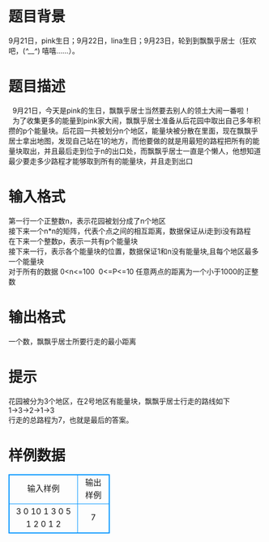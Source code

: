# 

 
 # 题目背景 
9月21日，pink生日；9月22日，lina生日；9月23日，轮到到飘飘乎居士（狂欢吧，(*^__^*)&nbsp;嘻嘻……）。 

 
 # 题目描述 
&nbsp;&nbsp;9月21日，今天是pink的生日，飘飘乎居士当然要去别人的领土大闹一番啦！<BR>&nbsp;&nbsp;为了收集更多的能量到pink家大闹，飘飘乎居士准备从后花园中取出自己多年积攒的p个能量块。后花园一共被划分n个地区，能量块被分散在里面，现在飘飘乎居士拿出地图，发现自己站在1的地方，而他要做的就是用最短的路程把所有的能量块取出，并且最后走到位于n的出口处，而飘飘乎居士一直是个懒人，他想知道最少要走多少路程才能够取到所有的能量块，并且走到出口 

 
 # 输入格式 
第一行一个正整数n，表示花园被划分成了n个地区<BR>接下来一个n*n的矩阵，代表个点之间的相互距离，数据保证从i走到i没有路程<BR>在下来一个整数p，表示一共有p个能量块<BR>接下来一行，表示各个能量块的位置，数据保证1和n没有能量块,且每个地区最多一个能量块<BR>对于所有的数据&nbsp;0&lt;n&lt;=100&nbsp;&nbsp;0&lt;=P&lt;=10&nbsp;任意两点的距离为一个小于1000的正整数 

 
 # 输出格式 
一个数，飘飘乎居士所要行走的最小距离<BR> 

 
 # 提示 
花园被分为3个地区，在2号地区有能量块，飘飘乎居士行走的路线如下<BR>1-&gt;3-&gt;2-&gt;1-&gt;3<BR>行走的总路程为7，也就是最后的答案。<BR> 
# 样例数据
<style>
        table,table tr th, table tr td { border:1px solid #0094ff; }
        table { width: 200px; min-height: 25px; line-height: 25px; text-align: center; border-collapse: collapse;}   
    </style>
<table>
	<tr>
		<td>输入样例</td>
		<td>输出样例</td>
	</tr>
<tr><td>3
0 10 1
3 0 5
1 2 0
1
2</td><td>7
</td></tr></table>
